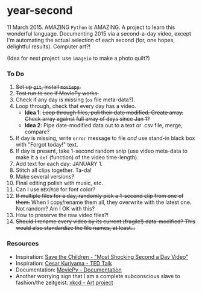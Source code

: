 year-second
=======

11 March 2015. AMAZING `Python` is AMAZING. A project to learn this wonderful language. Documenting 2015 via a second-a-day video, except I'm automating the actual selection of each second (for, one hopes, delightful results). Computer art?!

(Idea for next project: use `imageio` to make a photo quilt?)


### To Do
1. ~~Set up `git`, install `moviepy`.~~
2. ~~Test run to see if MoviePy works.~~
3. Check if any day is missing (`os` file meta-data?).
4. Loop through, check that every day has a video.
    * **Idea 1**: ~~Loop through files, pull their date modified. Create array. Check array against full array of days since Jan 1?~~
    * **Idea 2**: Pipe date-modified data out to a text or .csv file, merge, compare?
5. If day is missing, write `error` message to file _and_ use stand-in black box with "Forgot today!" text.
6. If day is present, take 1-second random snip (use video meta-data to make it a `def` (function) of the video time-length).
7. Add text for each day: JANUARY 1. 
8. Stitch all clips together. Ta-da!
9. Make several versions?
10. Final editing polish with music, etc.
11. Can I use `HEX`/`RGB` for font color?
12. ~~If multiple files for a day, randomly pick a 1-second clip from one of them.~~ When I copy/rename them all, they overwrite with the latest one. Not random? Am I OK with this?
13. How to preserve the raw video files?!
14. ~~Should I rename every video by its current (fragile!) data-modified? This would also standardize the file names, at least...~~




### Resources

* Inspiration: [Save the Children - "Most Shocking Second a Day Video"](https://www.youtube.com/watch?v=RBQ-IoHfimQ)
* Inspiration: [Cesar Kuriyama - TED Talk](http://www.ted.com/talks/cesar_kuriyama_one_second_every_day?language=en)
* Documentation: [MoviePy - Documentation](https://zulko.github.io/moviepy/index.html)
* Another worrying sign that I am a complete subconscious slave to fashion/the zeitgeist: [xkcd - Art project](https://xkcd.com/1496/)






